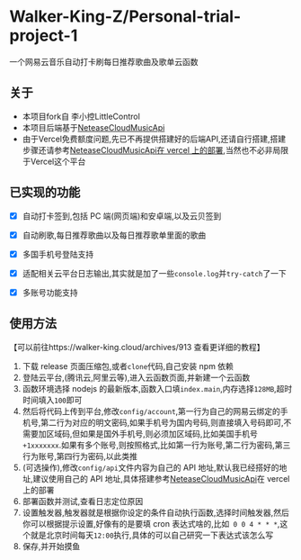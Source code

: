 # Walker-King-Z/Personal-trial-project-1

一个网易云音乐自动打卡刷每日推荐歌曲及歌单云函数

## 关于

- 本项目fork自 李小控LittleControl
- 本项目后端基于[NeteaseCloudMusicApi](https://github.com/Binaryify/NeteaseCloudMusicApi)
- 由于Vercel免费额度问题,先已不再提供搭建好的后端API,还请自行搭建,搭建步骤还请参考[NeteaseCloudMusicApi在 vercel 上的部署](https://neteasecloudmusicapi.vercel.app/#/?id=vercel-%e9%83%a8%e7%bd%b2),当然也不必非局限于Vercel这个平台

## 已实现的功能

- [x] 自动打卡签到,包括 PC 端(网页端)和安卓端,以及云贝签到
- [x] 自动刷歌,每日推荐歌曲以及每日推荐歌单里面的歌曲
- [x] 多国手机号登陆支持
- [x] 适配相关云平台日志输出,其实就是加了一些`console.log`并`try-catch`了一下
- [x] 多账号功能支持


## 使用方法
【可以前往https://walker-king.cloud/archives/913 查看更详细的教程】
1. 下载 release 页面压缩包,或者`clone`代码,自己安装 npm 依赖
2. 登陆云平台,(腾讯云,阿里云等),进入云函数页面,并新建一个云函数
3. 函数环境选择 nodejs 的最新版本,函数入口填`index.main`,内存选择`128MB`,超时时间填入`100`即可
4. 然后将代码上传到平台,修改`config/account`,第一行为自己的网易云绑定的手机号,第二行为对应的明文密码,如果手机号为国内号码,则直接填入号码即可,不需要加区域码,但如果是国外手机号,则必须加区域码,比如美国手机号`+1xxxxxxx`.如果有多个账号,则按照格式,比如第一行为账号,第二行为密码,第三行为账号,第四行为密码,以此类推
5. (可选操作),修改`config/api`文件内容为自己的 API 地址,默认我已经搭好的地址,建议使用自己的 API 地址,具体搭建参考[NeteaseCloudMusicApi](https://neteasecloudmusicapi.vercel.app/#/?id=vercel-%e9%83%a8%e7%bd%b2)在 vercel 上的部署
6. 部署函数并测试,查看日志定位原因
7. 设置触发器,触发器就是根据你设定的条件自动执行函数,选择时间触发器,然后你可以根据提示设置,好像有的是要填 cron 表达式啥的,比如` 0 0 4 * * *`,这个就是北京时间每天`12:00`执行,具体的可以自己研究一下表达式该怎么写
8. 保存,并开始摸鱼
